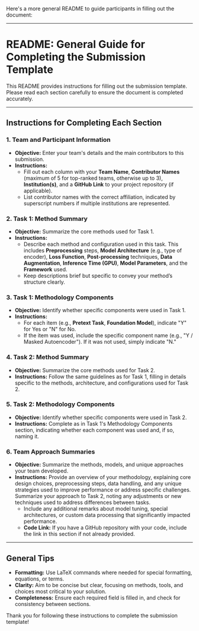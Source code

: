 Here's a more general README to guide participants in filling out the document:

---

# README: General Guide for Completing the Submission Template

This README provides instructions for filling out the submission template. Please read each section carefully to ensure the document is completed accurately.

---

## Instructions for Completing Each Section

### 1. **Team and Participant Information**
   - **Objective:** Enter your team's details and the main contributors to this submission.
   - **Instructions:**
     - Fill out each column with your **Team Name**, **Contributor Names** (maximum of 5 for top-ranked teams, otherwise up to 3), **Institution(s)**, and a **GitHub Link** to your project repository (if applicable).
     - List contributor names with the correct affiliation, indicated by superscript numbers if multiple institutions are represented.

### 2. **Task 1: Method Summary**
   - **Objective:** Summarize the core methods used for Task 1.
   - **Instructions:**
     - Describe each method and configuration used in this task. This includes **Preprocessing** steps, **Model Architecture** (e.g., type of encoder), **Loss Function**, **Post-processing** techniques, **Data Augmentation**, **Inference Time (GPU)**, **Model Parameters**, and the **Framework** used.
     - Keep descriptions brief but specific to convey your method’s structure clearly.

### 3. **Task 1: Methodology Components**
   - **Objective:** Identify whether specific components were used in Task 1.
   - **Instructions:**
     - For each item (e.g., **Pretext Task**, **Foundation Model**), indicate "Y" for Yes or "N" for No.
     - If the item was used, include the specific component name (e.g., "Y / Masked Autoencoder"). If it was not used, simply indicate "N."

### 4. **Task 2: Method Summary**
   - **Objective:** Summarize the core methods used for Task 2.
   - **Instructions:** Follow the same guidelines as for Task 1, filling in details specific to the methods, architecture, and configurations used for Task 2.

### 5. **Task 2: Methodology Components**
   - **Objective:** Identify whether specific components were used in Task 2.
   - **Instructions:** Complete as in Task 1's Methodology Components section, indicating whether each component was used and, if so, naming it.

### 6. **Team Approach Summaries**
   - **Objective:** Summarize the methods, models, and unique approaches your team developed.
   - **Instructions:**
 Provide an overview of your methodology, explaining core design choices, preprocessing steps, data handling, and any unique strategies used to improve performance or address specific challenges.  Summarize your approach to Task 2, noting any adjustments or new techniques used to address differences between tasks.
     - Include any additional remarks about model tuning, special architectures, or custom data processing that significantly impacted performance.
     - **Code Link:** If you have a GitHub repository with your code, include the link in this section if not already provided.

---

## General Tips

- **Formatting:** Use LaTeX commands where needed for special formatting, equations, or terms.
- **Clarity:** Aim to be concise but clear, focusing on methods, tools, and choices most critical to your solution.
- **Completeness:** Ensure each required field is filled in, and check for consistency between sections.

Thank you for following these instructions to complete the submission template!
